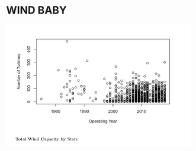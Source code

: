<html>
<body>
<h1>
  WIND BABY
</h1>

 <img src="WindCapByStat.JPG" 
       alt="WindDDDDDD Cap By State"
       width="500" height="333"> 



</body>
</html>
